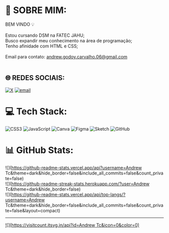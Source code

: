 # 💫 SOBRE MIM:
BEM VINDO 💡<br><br>Estou cursando DSM na FATEC JAHU;<br>Busco expandir meu conhecimento na área de programação;<br>Tenho afinidade com HTML e CSS;<br><br>Email para contato: andrew.godoy.carvalho.06@gmail.com<br><br>


## 🌐 REDES SOCIAIS:
[![X](https://img.shields.io/badge/X-black.svg?logo=X&logoColor=white)](https://x.com/Andrew_GTC) [![email](https://img.shields.io/badge/Email-D14836?logo=gmail&logoColor=white)](mailto:andrew.godoy.carvalho.06@gmail.com) 

# 💻 Tech Stack:
![CSS3](https://img.shields.io/badge/css3-%231572B6.svg?style=for-the-badge&logo=css3&logoColor=white) ![JavaScript](https://img.shields.io/badge/javascript-%23323330.svg?style=for-the-badge&logo=javascript&logoColor=%23F7DF1E) ![Canva](https://img.shields.io/badge/Canva-%2300C4CC.svg?style=for-the-badge&logo=Canva&logoColor=white) ![Figma](https://img.shields.io/badge/figma-%23F24E1E.svg?style=for-the-badge&logo=figma&logoColor=white) ![Sketch](https://img.shields.io/badge/Sketch-FFB387?style=for-the-badge&logo=sketch&logoColor=black) ![GitHub](https://img.shields.io/badge/github-%23121011.svg?style=for-the-badge&logo=github&logoColor=white)
# 📊 GitHub Stats:
![](https://github-readme-stats.vercel.app/api?username=Andrew Tc&theme=dark&hide_border=false&include_all_commits=false&count_private=false)<br/>
![](https://github-readme-streak-stats.herokuapp.com/?user=Andrew Tc&theme=dark&hide_border=false)<br/>
![](https://github-readme-stats.vercel.app/api/top-langs/?username=Andrew Tc&theme=dark&hide_border=false&include_all_commits=false&count_private=false&layout=compact)

---
[![](https://visitcount.itsvg.in/api?id=Andrew Tc&icon=0&color=0)](https://visitcount.itsvg.in)

<!-- Proudly created with GPRM ( https://gprm.itsvg.in ) -->
